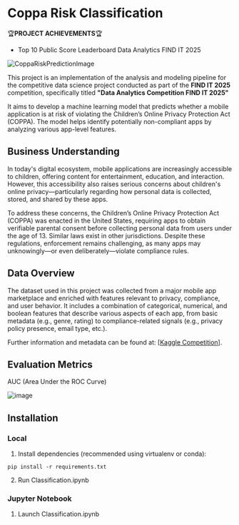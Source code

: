 # Coppa Risk Classification
🏆**PROJECT ACHIEVEMENTS**🏆
- Top 10 Public Score Leaderboard Data Analytics FIND IT 2025

![CoppaRiskPredictionImage](https://github.com/user-attachments/assets/57925cf2-8967-4def-928d-9f19292c2d2d)

This project is an implementation of the analysis and modeling pipeline for the competitive data science project conducted as part of the **FIND IT 2025** competition, specifically titled **"Data Analytics Competition FIND IT 2025"**

It aims to develop a machine learning model that predicts whether a mobile application is at risk of violating the Children’s Online Privacy Protection Act (COPPA). The model helps identify potentially non-compliant apps by analyzing various app-level features.

## Business Understanding

In today's digital ecosystem, mobile applications are increasingly accessible to children, offering content for entertainment, education, and interaction. However, this accessibility also raises serious concerns about children's online privacy—particularly regarding how personal data is collected, stored, and shared by these apps.

To address these concerns, the Children’s Online Privacy Protection Act (COPPA) was enacted in the United States, requiring apps to obtain verifiable parental consent before collecting personal data from users under the age of 13. Similar laws exist in other jurisdictions. Despite these regulations, enforcement remains challenging, as many apps may unknowingly—or even deliberately—violate compliance rules.

## Data Overview

The dataset used in this project was collected from a major mobile app marketplace and enriched with features relevant to privacy, compliance, and user behavior. It includes a combination of categorical, numerical, and boolean features that describe various aspects of each app, from basic metadata (e.g., genre, rating) to compliance-related signals (e.g., privacy policy presence, email type, etc.).

Further information and metadata can be found at: [[Kaggle Competition](https://www.kaggle.com/competitions/data-analytics-competition-find-it-2025/data)].

## Evaluation Metrics
AUC (Area Under the ROC Curve)

![image](https://github.com/user-attachments/assets/dfc6a40e-f05b-4659-bc50-6be2d0728f11)

## Installation
### Local
1. Install dependencies (recommended using virtualenv or conda):
```
pip install -r requirements.txt
```
2. Run Classification.ipynb

### Jupyter Notebook
1. Launch Classification.ipynb
